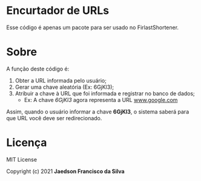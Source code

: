 # Encurtador de URLs

Esse código é apenas um pacote para ser usado no FirlastShortener.

# Sobre

A função deste código é:

1. Obter a URL informada pelo usuário;
2. Gerar uma chave aleatória (Ex: 6GjKl3);
3. Atribuir a chave à URL que foi informada e registrar no banco de dados;
    * Ex: A chave *6GjKl3* agora representa a URL www.google.com

Assim, quando o usuário informar a chave **6GjKl3**, o sistema saberá para que URL você deve ser
redirecionado.

# Licença

MIT License

Copyright (c) 2021 **Jaedson Francisco da Silva**